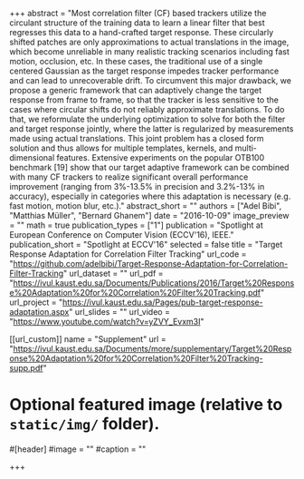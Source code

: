 +++
abstract = "​Most correlation filter (CF) based trackers utilize the circulant structure of the training data to learn a linear filter that best regresses this data to a hand-crafted target response. These circularly shifted patches are only approximations to actual translations in the image, which become unreliable in many realistic tracking scenarios including fast motion, occlusion, etc. In these cases, the traditional use of a single centered Gaussian as the target response impedes tracker performance and can lead to unrecoverable drift. To circumvent this major drawback, we propose a generic framework that can adaptively change the target response from frame to frame, so that the tracker is less sensitive to the cases where circular shifts do not reliably approximate translations. To do that, we reformulate the underlying optimization to solve for both the filter and target response jointly, where the latter is regularized by measurements made using actual translations. This joint problem has a closed form solution and thus allows for multiple templates, kernels, and multi-dimensional features. Extensive experiments on the popular OTB100 benchmark [19] show that our target adaptive framework can be combined with many CF trackers to realize significant overall performance improvement (ranging from 3%-13.5% in precision and 3.2%-13% in accuracy), especially in categories where this adaptation is necessary (e.g. fast motion, motion blur, etc.)."
abstract_short = ""
authors = ["Adel Bibi", "Matthias Müller", "Bernard Ghanem"]
date = "2016-10-09"
image_preview = ""
math = true
publication_types = ["1"]
publication = "Spotlight at European Conference on Computer Vision (ECCV'16)​, IEEE."
publication_short = "Spotlight at ECCV'16"
selected = false
title = "Target Response Adaptation for Correlation Filter Tracking"
url_code = "https://github.com/adelbibi/Target-Response-Adaptation-for-Correlation-Filter-Tracking"
url_dataset = ""
url_pdf = "https://ivul.kaust.edu.sa/Documents/Publications/2016/Target%20Response%20Adaptation%20for%20Correlation%20Filter%20Tracking.pdf"
url_project = "https://ivul.kaust.edu.sa/Pages/pub-target-response-adaptation.aspx"
url_slides = ""
url_video = "https://www.youtube.com/watch?v=yZVY_Evxm3I"

[[url_custom]]
name = "Supplement"
url = "https://ivul.kaust.edu.sa/Documents/more/supplementary/Target%20Response%20Adaptation%20for%20Correlation%20Filter%20Tracking-supp.pdf"

# Optional featured image (relative to `static/img/` folder).
#[header]
#image = ""
#caption = ""

+++
